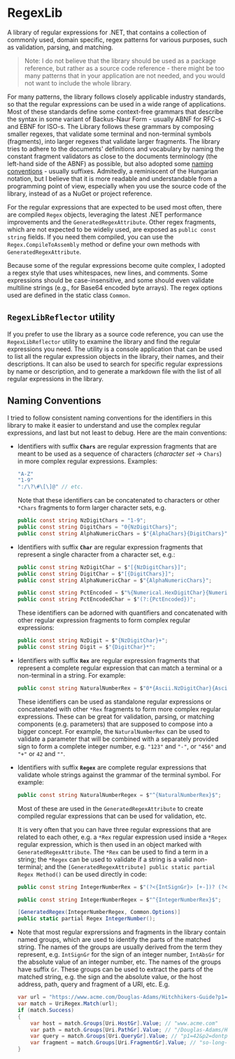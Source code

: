 # RegexLib

A library of regular expressions for .NET, that contains a collection of commonly used, domain specific, regex patterns for
various purposes, such as validation, parsing, and matching.

> Note: I do not believe that the library should be used as a package reference, but rather as a source code
reference - there might be too many patterns that in your application are not needed, and you would not want to include the
whole library.

For many patterns, the library follows closely applicable industry standards, so that the regular expressions can be used in
a wide range of applications. Most of these standards define some context-free grammars that describe the syntax in some variant
of Backus-Naur Form - usually ABNF for RFC-s and EBNF for ISO-s. The Library follows these grammars by composing smaller regexes,
that validate some terminal and non-terminal symbols (fragments), into larger regexes that validate larger fragments. The
library tries to adhere to the documents' definitions and vocabulary by naming the constant fragment validators as close to
the documents terminology (the left-hand side of the ABNF) as possible, but also adopted some
[naming conventions](#naming-conventions) - usually suffixes. Admitedly, a reminiscent of the Hungarian notation, but I believe
that it is more readable and understandable from a programming point of view, especially when you use the source code of the
library, instead of as a NuGet or project reference.

For the regular expressions that are expected to be used most often, there are compiled `Regex` objects, leveraging the latest
.NET performance improvements and the `GeneratedRegexAttribute`. Other regex fragments, which are not expected to be wideliy
used, are exposed as `public const string` fields. If you need them compiled, you can use the `Regex.CompileToAssembly`
method or define your own methods with `GeneratedRegexAttribute`.

Because some of the regular expressions become quite complex, I adopted a regex style that uses whitespaces, new lines, and
comments. Some expressions should be case-insensitive, and some should even validate multiline strings (e.g., for Base64 encoded
byte arrays). The regex options used are defined in the static class `Common`.

## `RegexLibReflector` utility

If you prefer to use the library as a source code reference, you can use the `RegexLibReflector` utility to examine the library
and find the regular expressions you need. The utility is a console application that can be used to list all the regular
expression objects in the library, their names, and their descriptions. It can also be used to search for specific regular
expressions by name or description, and to generate a markdown file with the list of all regular expressions in the library.

## Naming Conventions

I tried to follow consistent naming conventions for the identifiers in this library to make it easier to understand and use the
complex regular expressions, and last but not least to debug. Here are the main conventions:

- Identifiers with suffix <b>`Chars`</b> are regular expression fragments that are meant to be used as a sequence of characters
  (_character set_ -> `Chars`) in more complex regular expressions. Examples:

  ```csharp
  "A-Z"
  "1-9"
  ":/\?\#\[\]@" // etc.
  ```

  Note that these identifiers can be concatenated to characters or other `*Chars` fragments to form larger character sets, e.g.

  ```csharp
  public const string NzDigitChars = "1-9";
  public const string DigitChars = "0{NzDigitChars}";
  public const string AlphaNumericChars = $"{AlphaChars}{DigitChars}";
  ```

- Identifiers with suffix <b>`Char`</b> are regular expression fragments that represent a single character from a character set,
  e.g.:

  ```csharp
  public const string NzDigitChar = $"[{NzDigitChars}]";
  public const string DigitChar = $"[{DigitChars}]";
  public const string AlphaNumericChar = $"{AlphaNumericChars}";

  public const string PctEncoded = $"%{Numerical.HexDigitChar}{Numerical.HexDigitChar}";
  public const string PctEncodedChar = $"(?:{PctEncoded})";
  ```

  These identifiers can be adorned with quantifiers and concatenated with other regular expression fragments to form complex
  regular expressions:

  ```csharp
  public const string NzDigit = $"{NzDigitChar}+";
  public const string Digit = $"{DigitChar}*";
  ```

- Identifiers with suffix <b>`Rex`</b> are regular expression fragments that represent a complete regular expression that can
  match a terminal or a non-terminal in a string. For example:

  ```csharp
  public const string NaturalNumberRex = $"0*{Ascii.NzDigitChar}{Ascii.DigitChar}*";
  ```

  These identifiers can be used as standalone regular expressions or concatenated with other `*Rex` fragments to form more
  complex regular expressions. These can be great for validation, parsing, or matching components (e.g. parameters) that are
  supposed to compose into a bigger concept. For example, the `NaturalNumberRex` can be used to validate a parameter that will
  be combined with a separately provided sign to form a complete integer number, e.g. `"123"` and `"-"`, or `"456"` and `"+"` or `42` and `""`.

- Identifiers with suffix <b>`Regex`</b> are complete regular expressions that validate whole strings against the grammar of the terminal symbol. For example:
  ```csharp
  public const string NaturalNumberRegex = $"^{NaturalNumberRex}$";
  ```
  Most of these are used in the `GeneratedRegexAttribute` to create compiled regular expressions that can be used for
  validation, etc.

  It is very often that you can have three regular expressions that are related to each other, e.g. a `*Rex` regular expression
  used inside a `*Regex` regular expression, which is then used in an object marked with `GeneratedRegexAttribute`. The `*Rex`
  can be used to find a term in a string; the `*Regex` can be used to validate if a string is a valid non-terminal; and the
  `[GeneratedRegexAttribute] public static partial Regex Method()` can be used directly in code:

   ```csharp
   public const string IntegerNumberRex = $"(?<{IntSignGr}> [+-])? (?<{IntAbsGr}> {Ascii.DigitChar}+)";

   public const string IntegerNumberRegex = $"^{IntegerNumberRex}$";

   [GeneratedRegex(IntegerNumberRegex, Common.Options)]
   public static partial Regex IntegerNumber();
   ```

- Note that most regular exprerssions and fragments in the library contain named groups, which are used to
  identify the parts of the matched string. The names of the groups are usually derived from the term they represent, e.g.
  `IntSignGr` for the sign of an integer number, `IntAbsGr` for the absolute value of an integer number, etc. The names of the
  groups have suffix `Gr`. These groups can be used to extract the parts of the matched string, e.g. the sign and the absolute
  value, or the host address, path, query and fragment of a URI, etc. E.g.

  ```csharp
  var url = "https://www.acme.com/Douglas-Adams/Hitchhikers-Guide?p1=42&p2=dontpanic#so-long-and-thanks-for-all-the-fish";
  var match = UriRegex.Match(url);
  if (match.Success)
  {
      var host = match.Groups[Uri.HostGr].Value; // "www.acme.com"
      var path = match.Groups[Uri.PathGr].Value; // "/Douglas-Adams/Hitchhikers-Guide"
      var query = match.Groups[Uri.QueryGr].Value; // "p1=42&p2=dontpanic"
      var fragment = match.Groups[Uri.FragmentGr].Value; // "so-long-and-thanks-for-all-the-fish"
  }
  ```